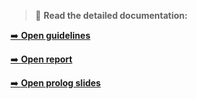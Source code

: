 > 📘 **Read the detailed documentation:**
> 
[➡️ **Open guidelines**](docs/AI-project-phase4-guideline.pdf)

[➡️ **Open report**](docs/AI-project-phase4-report.pdf)

[➡️ **Open prolog slides**](docs/AI-project-phase4-prolog.pdf)
